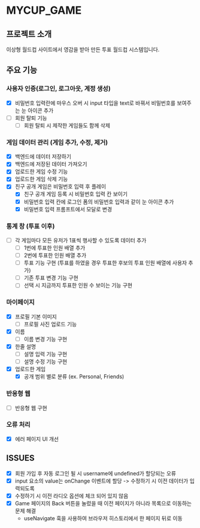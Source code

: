# MYCUP_GAME

## 프로젝트 소개

이상형 월드컵 사이트에서 영감을 받아 만든 투표 월드컵 시스템입니다.

## 주요 기능

### 사용자 인증(로그인, 로그아웃, 계정 생성)

- [x] 비밀번호 입력란에 마우스 오버 시 input 타입을 text로 바꿔서 비밀번호를 보여주는 눈 아이콘 추가
- [ ] 회원 탈퇴 기능
  - [ ] 회원 탈퇴 시 제작한 게임들도 함께 삭제

### 게임 데이터 관리 (게임 추가, 수정, 제거)

- [x] 백엔드에 데이터 저장하기
- [x] 백엔드에 저장된 데이터 가져오기
- [x] 업로드한 게임 수정 기능
- [x] 업로드한 게임 삭제 기능
- [x] 친구 공개 게임은 비밀번호 입력 후 플레이
  - [x] 친구 공개 게임 등록 시 비밀번호 입력 칸 보이기
  - [x] 비밀번호 입력 칸에 로그인 폼의 비밀번호 입력과 같이 눈 아이콘 추가
  - [x] 비밀번호 입력 프롬프트에서 모달로 변경

### 통계 창 (투표 이후)

- [ ] 각 게임마다 모든 유저가 1표씩 행사할 수 있도록 데이터 추가
  - [ ] 1번에 투표한 인원 배열 추가
  - [ ] 2번에 투표한 인원 배열 추가
  - [ ] 투표 기능 구현 (투표를 하였을 경우 투표한 후보의 투표 인원 배열에 사용자 추가)
  - [ ] 기존 투표 변경 기능 구현
  - [ ] 선택 시 지금까지 투표한 인원 수 보이는 기능 구현

### 마이페이지

- [x] 프로필 기본 이미지
  - [ ] 프로필 사진 업로드 기능
- [x] 이름
  - [ ] 이름 변경 기능 구현
- [x] 한줄 설명
  - [ ] 설명 입력 기능 구현
  - [ ] 설명 수정 기능 구현
- [x] 업로드한 게임
  - [x] 공개 범위 별로 분류 (ex. Personal, Friends)

### 반응형 웹

- [ ] 반응형 웹 구현

### 오류 처리

- [x] 에러 페이지 UI 개선

## ISSUES

- [x] 회원 가입 후 자동 로그인 될 시 username에 undefined가 할당되는 오류
- [x] input 요소의 value는 onChange 이벤트에 할당 -> 수정하기 시 이전 데이터가 입력되도록
- [x] 수정하기 시 이전 라디오 옵션에 체크 되어 있지 않음
- [x] Game 페이지의 Back 버튼을 눌렀을 때 이전 페이지가 아니라 목록으로 이동하는 문제 해결
  - useNavigate 훅을 사용하여 브라우저 히스토리에서 한 페이지 뒤로 이동
